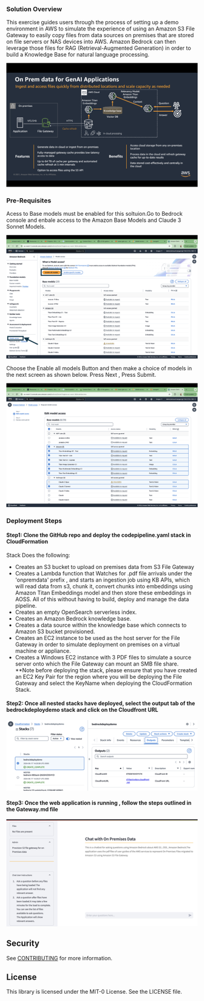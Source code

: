 ### Solution Overview

This exercise guides users through the process of setting up a demo environment in AWS to simulate the experience of using an Amazon S3 File Gateway to easily copy files from data sources on premises that are stored on file servers or NAS devices into AWS. Amazon Bedrock can then leverage those files for RAG (Retrieval-Augmented Generation) in order to build a Knowledge Base for natural language processing.

![arch.png](./images/arch.png)

### Pre-Requisites
Acess to Base models must be enabled for this soltuion.Go to Bedrock console and enbale access to the Amazon Base Models and Claude 3 Sonnet Models.

![modelaccess.png](./images/modelaccess.png)

Choose the Enable all models Button and then make a choice of models in the next screen as shown below. Press Next , Press Submit.

![modelchoice.png](./images/modelchoice.png)





### Deployment Steps

#### Step1: Clone the GitHub repo and deploy the codepipeline.yaml stack in CloudFormation

Stack Does the following:

  - Creates an S3 bucket to upload on premises data from S3 File Gateway
  - Creates a Lambda function that Watches for .pdf file arrivals under the 'onpremdata' prefix , and starts an ingestion job using KB APIs, which will read data from s3, chunk it, convert chunks into embeddings using Amazon Titan Embeddings model and then store these embeddings in AOSS. All of this without having to build, deploy and manage the data pipeline.
  - Creates an empty OpenSearch serverless index.
  - Creates an  Amazon Bedrock knowledge base.
  - Creates a data source within the knowledge base which connects to Amazon S3 bucket provisioned.
  - Creates an EC2 instance to be used as the host server for the File Gateway in order to simulate deployment on premises on a virtual machine or appliance.
  - Creates a Windows EC2 instance with 3 PDF files to simulate a source server onto which the File Gateway can mount an SMB file share.
    **Note before deploying the stack, please ensure that you have created an EC2 Key Pair for the region where you will be deploying the File Gateway and select the KeyName when deploying the CloudFormation Stack.

#### Step2: Once all nested stacks have deployed, select the output tab of the bedrockdeploydemo stack and click on the Cloudfront URL 

![stacks.png](./images/stacks.png)

#### Step3: Once the web application is running , follow the steps outlined in the Gateway.md file

![app1.png](./images/app1.png)


## Security

See [CONTRIBUTING](CONTRIBUTING.md#security-issue-notifications) for more information.

## License

This library is licensed under the MIT-0 License. See the LICENSE file.

